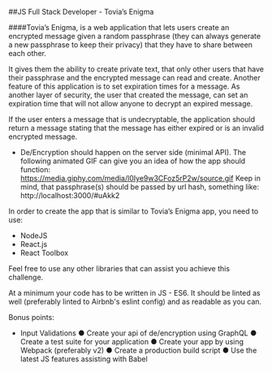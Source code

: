 ##JS Full Stack Developer - Tovia’s Enigma


####Tovia’s Enigma, is a web application that lets users create an encrypted message given a random passphrase (they can always generate a new passphrase to keep their privacy) that they have to share between each other.

It gives them the ability to create private text, that only other users that have their passphrase and the
encrypted message can read and create.
Another feature of this application is to set expiration times for a message. As another layer of security,
the user that created the message, can set an expiration time that will not allow anyone to decrypt an
expired message.

If the user enters a message that is undecryptable, the application should return a message stating that
the message has either expired or is an invalid encrypted message.

* De/Encryption should happen on the server side (minimal API).
The following animated GIF can give you an idea of how the app should function:
	https://media.giphy.com/media/l0Iye9w3CFoz5rP2w/source.gif
Keep in mind, that passphrase(s) should be passed by url hash, something like: http://localhost:3000/#uAkk2

In order to create the app that is similar to Tovia’s Enigma app, you need to use:
- NodeJS
- React.js
- React Toolbox

Feel free to use any other libraries that can assist you achieve this challenge.

At a minimum your code has to be written in JS - ES6.
It should be linted as well (preferably linted to Airbnb's eslint config) and as readable as you can.

Bonus points:
* Input Validations
● Create your api of de/encryption using GraphQL
● Create a test suite for your application
● Create your app by using Webpack (preferably v2)
● Create a production build script
● Use the latest JS features assisting with Babel
